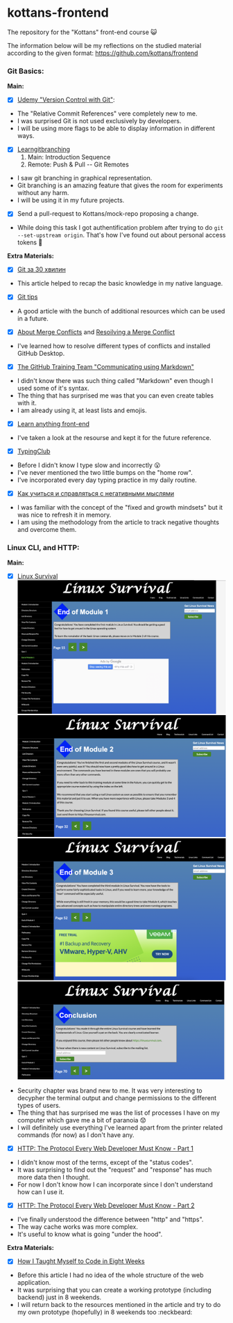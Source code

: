 # kottans-frontend
The repository for the "Kottans" front-end course :smiley_cat:

The information below will be my reflections on the studied material according to the given format:
https://github.com/kottans/frontend

### Git Basics:

**Main:**
- [x] [Udemy "Version Control with Git"](https://www.udacity.com/course/version-control-with-git--ud123):
* The "Relative Commit References" vere completely new to me.
* I was surprised Git is not used exclusively by developers.
* I will be using more flags to be able to display information in different ways.
- [x] [Learngitbranching](https://learngitbranching.js.org) 
  1. Main: Introduction Sequence
  2. Remote: Push & Pull -- Git Remotes
* I saw git branching in graphical representation.
* Git branching is an amazing feature that gives the room for experiments without any harm.
* I will be using it in my future projects.
- [x] Send a pull-request to Kottans/mock-repo proposing a change.
* While doing this task I got authentification problem after trying to do `git --set-upstream origin`. That's how I've found out about personal access tokens :grimacing:

**Extra Materials:**
- [x] [Git за 30 хвилин](https://codeguida.com/post/453)
* This article helped to recap the basic knowledge in my native language.
- [x] [Git tips](https://www.webfx.com/blog/web-design/git-tips/)
* A good article with the bunch of additional resources which can be used in a future.
- [x] [About Merge Conflicts](https://docs.github.com/en/github/collaborating-with-pull-requests/addressing-merge-conflicts/about-merge-conflicts) and [Resoilving a Merge Conflict](https://docs.github.com/en/github/collaborating-with-pull-requests/addressing-merge-conflicts/resolving-a-merge-conflict-using-the-command-line)
* I've learned how to resolve different types of conflicts and installed GitHub Desktop.
- [x] [The GitHub Training Team "Communicating using Markdown"](https://lab.github.com/githubtraining/communicating-using-markdown)
* I didn't know there was such thing called "Markdown" even though I used some of it's syntax.
* The thing that has surprised me was that you can even create tables with it.
* I am already using it, at least lists and emojis.
- [x] [Learn anything front-end](https://learn-anything.xyz/web-development/front-end)
* I've taken a look at the resourse and kept it for the future reference.
- [x] [TypingClub](https://www.typingclub.com)
* Before I didn't know I type slow and incorrectly :open_mouth:
* I've never mentioned the two little bumps on the "home row".
* I've incorporated every day typing practice in my daily routine.
- [x] [Как учиться и справляться с негативными мыслями](https://guides.hexlet.io/learning/)
* I was familiar with the concept of the "fixed and growth mindsets" but it was nice to refresh it in memory.
* I am using the methodology from the article to track negative thoughts and overcome them.

### Linux CLI, and HTTP:

**Main:**
- [x] [Linux Survival](https://linuxsurvival.com/linux-tutorial-introduction/)
![Linux Survival Module 1](./task_linux_cli/Linux_Survival_M1.png)
![Linux Survival Module 2](./task_linux_cli/Linux_Survival_M2.png)
![Linux Survival Module 3](./task_linux_cli/Linux_Survival_M3.png)
![Linux Survival Module 4](./task_linux_cli/Linux_Survival_M4.png)
* Security chapter was brand new to me. It was very interesting to decypher the terminal output and change permissions to the different types of users.
* The thing that has surprised me was the list of processes I have on my computer which gave me a bit of paranoia :worried:
* I will definitely use everything I've learned apart from the printer related commands (for now) as I don't have any.
- [x] [HTTP: The Protocol Every Web Developer Must Know - Part 1](https://code.tutsplus.com/tutorials/http-the-protocol-every-web-developer-must-know-part-1--net-31177)
* I didn't know most of the terms, except of the "status codes".
* It was surprising to find out the "request" and "response" has much more data then I thought.
* For now I don't know how I can incorporate since I don't understand how can I use it. 
- [x] [HTTP: The Protocol Every Web Developer Must Know - Part 2](https://code.tutsplus.com/tutorials/http-the-protocol-every-web-developer-must-know-part-2--net-31155)
* I've finally understood the difference between "http" and "https".
* The way cache works was more complex.
* It's useful to know what is going "under the hood".

**Extra Materials:**
- [x] [How I Taught Myself to Code in Eight Weeks](https://lifehacker.com/how-i-taught-myself-to-code-in-eight-weeks-511615189)
* Before this article I had no idea of the whole structure of the web application.
* It was surprising that you can create a working prototype (including backend) just in 8 weekends.
* I will return back to the resources mentioned in the article and try to do my own prototype (hopefully) in 8 weekends too :neckbeard:
